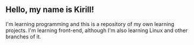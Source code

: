 
## Hello, my name is Kirill!
I'm learning programming and this is a repository of my own learning projects. I'm learning front-end, although I'm also learning Linux and other branches of it.

